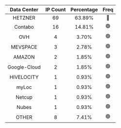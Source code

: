 | Data Center | IP Count | Percentage | Freq |
|:------------:|:--------:|:-----------:|:-----:|
| HETZNER | 69 | 63.89% | 🔴 |
| Contabo | 16 | 14.81% | 🟢 |
| OVH | 4 | 3.70% | 🟢 |
| MEVSPACE | 3 | 2.78% | 🟢 |
| AMAZON | 2 | 1.85% | 🟢 |
| Google-Cloud | 2 | 1.85% | 🟢 |
| HIVELOCITY | 1 | 0.93% | 🟢 |
| myLoc | 1 | 0.93% | 🟢 |
| Netcup | 1 | 0.93% | 🟢 |
| Nubes | 1 | 0.93% | 🟢 |
| OTHER | 8 | 7.41% | 🟢 |